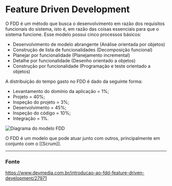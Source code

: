 # Feature Driven Development
O FDD é um método que busca o desenvolvimento em razão dos requisitos funcionais do sistema, isto é, em razão das coisas essenciais para que o sistema funcione.
Esse modelo possui cinco processos básicos:
- Desenvolvimento de modelo abrangente (Análise orientada por objetos)
- Construção de lista de funcionalidades (Decomposição funcional)
- Planejar por funcionalidade (Planejamento incremental)
- Detalhe por funcionalidade (Desenho orientado a objetos)
- Construção por funcionalidade (Programação e teste orientado a objetos)

A distribuição do tempo gasto no FDD é dado da seguinte forma:
- Levantamento do domínio da aplicação = 1%;
- Projeto = 40%;
- Inspeção do projeto = 3%;
- Desenvolvimento = 45%;
- Inspeção do código = 10%;
- Integração = 1%.

![Diagrama do modelo FDD](diagrama_FDD.png) 

O FDD é um modelo que pode atuar junto com outros, principalmente em conjunto com o [[Scrum]].

---

### Fonte
https://www.devmedia.com.br/introducao-ao-fdd-feature-driven-development/27971